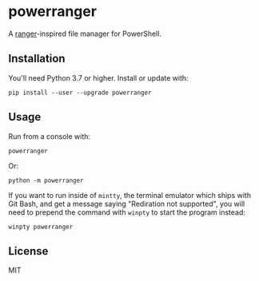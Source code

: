 # powerranger

A [ranger](https://github.com/ranger/ranger)-inspired file manager for PowerShell.

## Installation

You'll need Python 3.7 or higher. Install or update with:

```shell
pip install --user --upgrade powerranger
```

## Usage

Run from a console with:

```shell
powerranger
```

Or:

```shell
python -m powerranger
```

If you want to run inside of `mintty`, the terminal emulator which ships with
Git Bash, and get a message saying "Rediration not supported", you will need
to prepend the command with `winpty` to start the program instead:

```shell
winpty powerranger
```

## License

MIT
